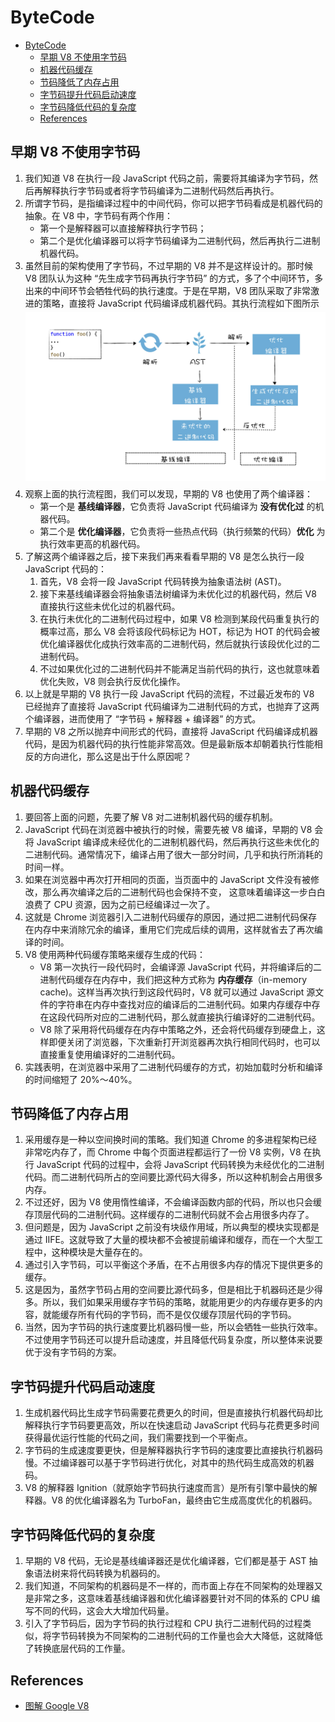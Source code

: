 # ByteCode


<!-- TOC -->

- [ByteCode](#bytecode)
    - [早期 V8 不使用字节码](#早期-v8-不使用字节码)
    - [机器代码缓存](#机器代码缓存)
    - [节码降低了内存占用](#节码降低了内存占用)
    - [字节码提升代码启动速度](#字节码提升代码启动速度)
    - [字节码降低代码的复杂度](#字节码降低代码的复杂度)
    - [References](#references)

<!-- /TOC -->


## 早期 V8 不使用字节码
1. 我们知道 V8 在执行一段 JavaScript 代码之前，需要将其编译为字节码，然后再解释执行字节码或者将字节码编译为二进制代码然后再执行。
2. 所谓字节码，是指编译过程中的中间代码，你可以把字节码看成是机器代码的抽象。在 V8 中，字节码有两个作用：
    * 第一个是解释器可以直接解释执行字节码；
    * 第二个是优化编译器可以将字节码编译为二进制代码，然后再执行二进制机器代码。
3. 虽然目前的架构使用了字节码，不过早期的 V8 并不是这样设计的。那时候 V8 团队认为这种 “先生成字节码再执行字节码” 的方式，多了个中间环节，多出来的中间环节会牺牲代码的执行速度。于是在早期，V8 团队采取了非常激进的策略，直接将 JavaScript 代码编译成机器代码。其执行流程如下图所示
    <img src="./images/03.jpg" width="600" style="display: block; margin: 5px 0 10px;" />
4. 观察上面的执行流程图，我们可以发现，早期的 V8 也使用了两个编译器：
    * 第一个是 **基线编译器**，它负责将 JavaScript 代码编译为 **没有优化过** 的机器代码。
    * 第二个是 **优化编译器**，它负责将一些热点代码（执行频繁的代码）**优化** 为执行效率更高的机器代码。
5. 了解这两个编译器之后，接下来我们再来看看早期的 V8 是怎么执行一段 JavaScript 代码的：
    1. 首先，V8 会将一段 JavaScript 代码转换为抽象语法树 (AST)。
    2. 接下来基线编译器会将抽象语法树编译为未优化过的机器代码，然后 V8 直接执行这些未优化过的机器代码。
    3. 在执行未优化的二进制代码过程中，如果 V8 检测到某段代码重复执行的概率过高，那么 V8 会将该段代码标记为 HOT，标记为 HOT 的代码会被优化编译器优化成执行效率高的二进制代码，然后就执行该段优化过的二进制代码。
    4. 不过如果优化过的二进制代码并不能满足当前代码的执行，这也就意味着优化失败，V8 则会执行反优化操作。
6. 以上就是早期的 V8 执行一段 JavaScript 代码的流程，不过最近发布的 V8 已经抛弃了直接将 JavaScript 代码编译为二进制代码的方式，也抛弃了这两个编译器，进而使用了 “字节码 + 解释器 + 编译器” 的方式。
7. 早期的 V8 之所以抛弃中间形式的代码，直接将 JavaScript 代码编译成机器代码，是因为机器代码的执行性能非常高效。但是最新版本却朝着执行性能相反的方向进化，那么这是出于什么原因呢？


## 机器代码缓存
1. 要回答上面的问题，先要了解 V8 对二进制机器代码的缓存机制。
2. JavaScript 代码在浏览器中被执行的时候，需要先被 V8 编译，早期的 V8 会将 JavaScript 编译成未经优化的二进制机器代码，然后再执行这些未优化的二进制代码。通常情况下，编译占用了很大一部分时间，几乎和执行所消耗的时间一样。
3. 如果在浏览器中再次打开相同的页面，当页面中的 JavaScript 文件没有被修改，那么再次编译之后的二进制代码也会保持不变， 这意味着编译这一步白白浪费了 CPU 资源，因为之前已经编译过一次了。
4. 这就是 Chrome 浏览器引入二进制代码缓存的原因，通过把二进制代码保存在内存中来消除冗余的编译，重用它们完成后续的调用，这样就省去了再次编译的时间。
5. V8 使用两种代码缓存策略来缓存生成的代码：
    * V8 第一次执行一段代码时，会编译源 JavaScript 代码，并将编译后的二进制代码缓存在内存中，我们把这种方式称为 **内存缓存**（in-memory cache)。这样当再次执行到这段代码时，V8 就可以通过 JavaScript 源文件的字符串在内存中查找对应的编译后的二进制代码。如果内存缓存中存在这段代码所对应的二进制代码，那么就直接执行编译好的二进制代码。
    * V8 除了采用将代码缓存在内存中策略之外，还会将代码缓存到硬盘上，这样即便关闭了浏览器，下次重新打开浏览器再次执行相同代码时，也可以直接重复使用编译好的二进制代码。
6. 实践表明，在浏览器中采用了二进制代码缓存的方式，初始加载时分析和编译的时间缩短了 20%～40%。


## 节码降低了内存占用
1. 采用缓存是一种以空间换时间的策略。我们知道 Chrome 的多进程架构已经非常吃内存了，而 Chrome 中每个页面进程都运行了一份 V8 实例，V8 在执行 JavaScript 代码的过程中，会将 JavaScript 代码转换为未经优化的二进制代码。而二进制代码所占的空间要比源代码大得多，所以这种机制会占用很多内存。
2. 不过还好，因为 V8 使用惰性编译，不会编译函数内部的代码，所以也只会缓存顶层代码的二进制代码。这样缓存的二进制代码就不会占用很多内存了。
3. 但问题是，因为 JavaScript 之前没有块级作用域，所以典型的模块实现都是通过 IIFE。这就导致了大量的模块都不会被提前编译和缓存，而在一个大型工程中，这种模块是大量存在的。
4. 通过引入字节码，可以平衡这个矛盾，在不占用很多内存的情况下提供更多的缓存。
5. 这是因为，虽然字节码占用的空间要比源代码多，但是相比于机器码还是少得多。所以，我们如果采用缓存字节码的策略，就能用更少的内存缓存更多的内容，就能缓存所有代码的字节码，而不是仅仅缓存顶层代码的字节码。
6. 当然，因为字节码的执行速度要比机器码慢一些，所以会牺牲一些执行效率。不过使用字节码还可以提升启动速度，并且降低代码复杂度，所以整体来说要优于没有字节码的方案。


## 字节码提升代码启动速度
1. 生成机器代码比生成字节码需要花费更久的时间，但是直接执行机器代码却比解释执行字节码要更高效，所以在快速启动 JavaScript 代码与花费更多时间获得最优运行性能的代码之间，我们需要找到一个平衡点。
2. 字节码的生成速度要更快，但是解释器执行字节码的速度要比直接执行机器码慢。不过编译器可以基于字节码进行优化，对其中的热代码生成高效的机器码。
3. V8 的解释器 Ignition（就原始字节码执行速度而言）是所有引擎中最快的解释器。V8 的优化编译器名为 TurboFan，最终由它生成高度优化的机器码。


## 字节码降低代码的复杂度
1. 早期的 V8 代码，无论是基线编译器还是优化编译器，它们都是基于 AST 抽象语法树来将代码转换为机器码的。
2. 我们知道，不同架构的机器码是不一样的，而市面上存在不同架构的处理器又是非常之多，这意味着基线编译器和优化编译器要针对不同的体系的 CPU 编写不同的代码，这会大大增加代码量。
3. 引入了字节码后，因为字节码的执行过程和 CPU 执行二进制代码的过程类似，将字节码转换为不同架构的二进制代码的工作量也会大大降低，这就降低了转换底层代码的工作量。


## References
* [图解 Google V8](https://time.geekbang.org/column/intro/296)
